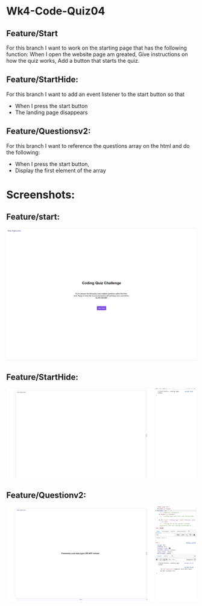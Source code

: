 # Wk4-Code-Quiz04
## Feature/Start
For this branch I want to work on the starting page that has the following function:
When I open the website page am greated,
Give instructions on how the quiz works,
Add a button that starts the quiz.

## Feature/StartHide:
For this branch I want to add an event listener to the start button so that
- When I press the start button
- The landing page disappears

## Feature/Questionsv2:
For this branch I want to reference the questions array on the html and do the following:
- When I press the start button,
- Display the first element of the array


# Screenshots:
## Feature/start:
![Alt text](/asset/doc/FeatureStart.png)

## Feature/StartHide:
![Alt text](/asset/doc/StartHide.png)

## Feature/Questionv2:
![Alt text](/asset/doc/Questionsv2.png)